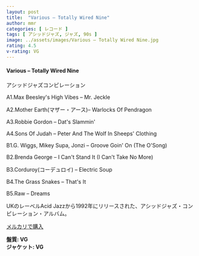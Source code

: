 ```yaml
---
layout: post
title:  "Various – Totally Wired Nine"
author: mmr
categories: [ レコード ]
tags: [ アシッドジャズ, ジャズ, 90s ]
image: ../assets/images/Various – Totally Wired Nine.jpg
rating: 4.5
v-rating: VG
---
```


#### Various – Totally Wired Nine

アシッドジャズコンピレーション

A1.Max Beesley's High Vibes – Mr. Jeckle

A2.Mother Earth(マザー・アース)– Warlocks Of Pendragon

A3.Robbie Gordon – Dat's Slammin'

A4.Sons Of Judah – Peter And The Wolf In Sheeps' Clothing

B1.G. Wiggs, Mikey Supa, Jonzi – Groove Goin' On (The O'Song)

B2.Brenda George – I Can't Stand It (I Can't Take No More)

B3.Corduroy(コーデュロイ) – Electric Soup

B4.The Grass Snakes – That's It

B5.Raw – Dreams

UKのレーベルAcid Jazzから1992年にリリースされた、アシッドジャズ・コンピレーション・アルバム。

[メルカリで購入](https://jp.mercari.com/item/m73976121737?afid=6142608987)

<div class="mt-4 mb-4 d-flex align-items-center">
<strong class="mr-1">盤質: VG</strong>
</div>
<div class="mt-4 mb-4 d-flex align-items-center">
<strong class="mr-1">ジャケット: VG</strong>
</div>
